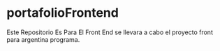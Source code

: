 # portafolioFrontend
Este Repositorio Es Para El Front End 
se llevara a cabo el proyecto front para argentina programa.
